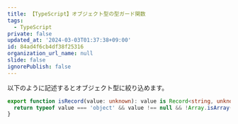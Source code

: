 ```yaml
---
title: 【TypeScript】オブジェクト型の型ガード関数
tags:
  - TypeScript
private: false
updated_at: '2024-03-03T01:37:38+09:00'
id: 84ad4f6cb4df38f25316
organization_url_name: null
slide: false
ignorePublish: false
---
```

以下のように記述するとオブジェクト型に絞り込めます。

```ts
export function isRecord(value: unknown): value is Record<string, unknown> {
  return typeof value === 'object' && value !== null && !Array.isArray(value)
}
```
